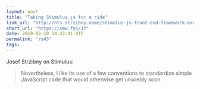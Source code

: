 ```yaml
---
layout: post
title: "Taking Stimulus.js for a ride"
link_url: "http://nts.strzibny.name/stimulus-js-front-end-framework-example/"
short_url: "https://smw.fyi/1Y"
date: 2019-02-10 14:43:41 UTC
permalink: "/s45"
tags:
---
```





Josef Strzibny on Stimulus: 

> Nevertheless, I like its use of a few conventions to standardize simple JavaScript code that would otherwise get unwieldy soon.